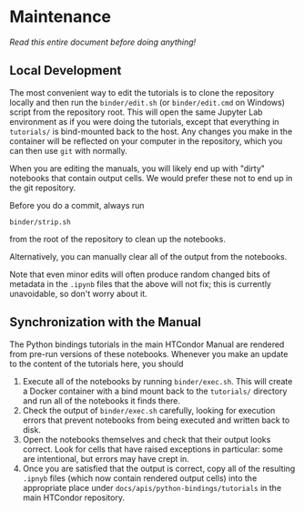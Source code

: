 # Maintenance

*Read this entire document before doing anything!*


## Local Development

The most convenient way to edit the tutorials is to clone the repository locally and then
run the `binder/edit.sh` (or `binder/edit.cmd` on Windows) script from the repository root.
This will open the same Jupyter Lab environment as if you were doing the tutorials,
except that everything in `tutorials/` is bind-mounted back to the host.
Any changes you make in the container will be reflected on your computer in the repository,
which you can then use `git` with normally.

When you are editing the manuals, you will likely end up with "dirty" notebooks
that contain output cells. We would prefer these not to end up in the git repository.

Before you do a commit, always run
```
binder/strip.sh
```
from the root of the repository to clean up the notebooks.

Alternatively, you can manually clear all of the output from the notebooks.

Note that even minor edits will often produce random changed bits of metadata in the `.ipynb` files
that the above will not fix; this is currently unavoidable, so don't worry about it.


## Synchronization with the Manual

The Python bindings tutorials in the main HTCondor Manual are rendered from 
pre-run versions of these notebooks.
Whenever you make an update to the content of the tutorials here, you should

1. Execute all of the notebooks by running `binder/exec.sh`. This will create a
   Docker container with a bind mount back to the `tutorials/` directory and
   run all of the notebooks it finds there.
1. Check the output of `binder/exec.sh` carefully, looking for execution errors that
   prevent notebooks from being executed and written back to disk.
1. Open the notebooks themselves and check that their output looks correct.
   Look for cells that have raised exceptions in particular: some are intentional,
   but errors may have crept in.
1. Once you are satisfied that the output is correct, 
   copy all of the resulting `.ipnyb` 
   files (which now contain rendered output cells) into 
   the appropriate place under `docs/apis/python-bindings/tutorials` 
   in the main HTCondor repository.
